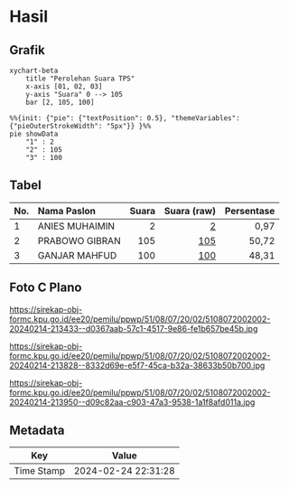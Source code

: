 # Hasil

## Grafik

```mermaid
xychart-beta
    title "Perolehan Suara TPS"
    x-axis [01, 02, 03]
    y-axis "Suara" 0 --> 105
    bar [2, 105, 100]
```

```mermaid
%%{init: {"pie": {"textPosition": 0.5}, "themeVariables": {"pieOuterStrokeWidth": "5px"}} }%%
pie showData
    "1" : 2
    "2" : 105
    "3" : 100
```

## Tabel

| No. | Nama Paslon    | Suara | Suara (raw) | Persentase |
|:--- |:-------------- | -----:| -----------:| ----------:|
| 1   | ANIES MUHAIMIN | 2     | [2][p-1]    | 0,97       |
| 2   | PRABOWO GIBRAN | 105   | [105][p-2]  | 50,72      |
| 3   | GANJAR MAHFUD  | 100   | [100][p-3]  | 48,31      |


[p-1]: https://github.com/gigit-pemilu/pemilu-2024-51-bali/blob/main/pilpres/hitung-suara/sub/51-bali/sub/08-buleleng/sub/07-sawan/sub/2002-galungan/sub/002-tps/sub/paslon-1.txt
[p-2]: https://github.com/gigit-pemilu/pemilu-2024-51-bali/blob/main/pilpres/hitung-suara/sub/51-bali/sub/08-buleleng/sub/07-sawan/sub/2002-galungan/sub/002-tps/sub/paslon-2.txt
[p-3]: https://github.com/gigit-pemilu/pemilu-2024-51-bali/blob/main/pilpres/hitung-suara/sub/51-bali/sub/08-buleleng/sub/07-sawan/sub/2002-galungan/sub/002-tps/sub/paslon-3.txt

## Foto C Plano

https://sirekap-obj-formc.kpu.go.id/ee20/pemilu/ppwp/51/08/07/20/02/5108072002002-20240214-213433--d0367aab-57c1-4517-9e86-fe1b657be45b.jpg

https://sirekap-obj-formc.kpu.go.id/ee20/pemilu/ppwp/51/08/07/20/02/5108072002002-20240214-213828--8332d69e-e5f7-45ca-b32a-38633b50b700.jpg

https://sirekap-obj-formc.kpu.go.id/ee20/pemilu/ppwp/51/08/07/20/02/5108072002002-20240214-213950--d09c82aa-c903-47a3-9538-1a1f8afd011a.jpg


## Metadata

| Key        | Value               |
| ---------- | ------------------- |
| Time Stamp | 2024-02-24 22:31:28 |



